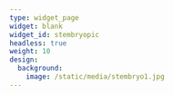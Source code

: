```yaml
---
type: widget_page
widget: blank
widget_id: stembryopic
headless: true
weight: 10
design:
  background:
    image: /static/media/stembryo1.jpg
---
```

